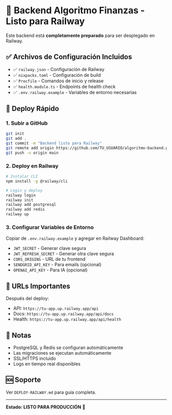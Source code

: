 # 🚀 Backend Algoritmo Finanzas - Listo para Railway

Este backend está **completamente preparado** para ser desplegado en Railway.

## ✅ Archivos de Configuración Incluidos

- ✅ `railway.json` - Configuración de Railway
- ✅ `nixpacks.toml` - Configuración de build
- ✅ `Procfile` - Comandos de inicio y release
- ✅ `health.module.ts` - Endpoints de health check
- ✅ `.env.railway.example` - Variables de entorno necesarias

## 🚂 Deploy Rápido

### 1. Subir a GitHub
```bash
git init
git add .
git commit -m "Backend listo para Railway"
git remote add origin https://github.com/TU_USUARIO/algoritmo-backend.git
git push -u origin main
```

### 2. Deploy en Railway
```bash
# Instalar CLI
npm install -g @railway/cli

# Login y deploy
railway login
railway init
railway add postgresql
railway add redis
railway up
```

### 3. Configurar Variables de Entorno

Copiar de `.env.railway.example` y agregar en Railway Dashboard:

- `JWT_SECRET` - Generar clave segura
- `JWT_REFRESH_SECRET` - Generar otra clave segura  
- `CORS_ORIGINS` - URL de tu frontend
- `SENDGRID_API_KEY` - Para emails (opcional)
- `OPENAI_API_KEY` - Para IA (opcional)

## 🔗 URLs Importantes

Después del deploy:

- API: `https://tu-app.up.railway.app/api`
- Docs: `https://tu-app.up.railway.app/api/docs`
- Health: `https://tu-app.up.railway.app/api/health`

## 📝 Notas

- PostgreSQL y Redis se configuran automáticamente
- Las migraciones se ejecutan automáticamente
- SSL/HTTPS incluido
- Logs en tiempo real disponibles

## 🆘 Soporte

Ver `DEPLOY-RAILWAY.md` para guía completa.

---

**Estado: LISTO PARA PRODUCCIÓN** 🎉
